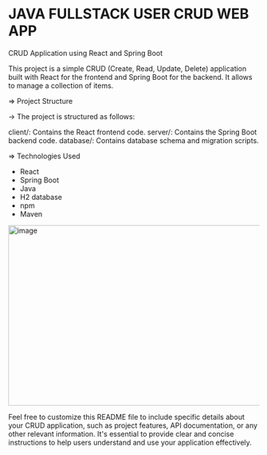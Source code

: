 # JAVA FULLSTACK USER CRUD WEB APP

CRUD Application using React and Spring Boot

This project is a simple CRUD (Create, Read, Update, Delete) application built with React for the frontend and Spring Boot for the backend. It allows  to manage a collection of items.


=> Project Structure

-> The project is structured as follows:

client/: Contains the React frontend code.
server/: Contains the Spring Boot backend code.
database/: Contains database schema and migration scripts.

=> Technologies Used

* React
* Spring Boot
* Java
* H2 database
* npm
* Maven

<img width="1599" height="361" alt="image" src="https://github.com/user-attachments/assets/d7d345aa-e209-439a-abb4-f41e95abe9b6" />

  


Feel free to customize this README file to include specific details about your CRUD application, such as project features, API documentation, or any other relevant information. It's essential to provide clear and concise instructions to help users understand and use your application effectively.




